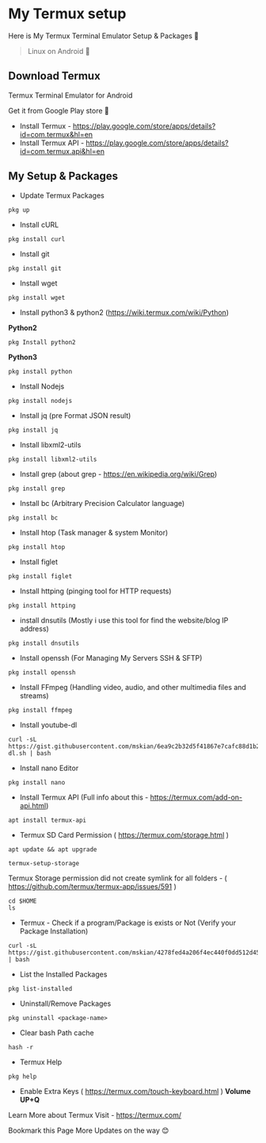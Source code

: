 # My Termux setup

Here is My Termux Terminal Emulator Setup &amp; Packages 🔖

> Linux on Android 💯

## Download Termux

Termux Terminal Emulator for Android

Get it from Google Play store 💯

- Install Termux - https://play.google.com/store/apps/details?id=com.termux&hl=en
- Install Termux API  - https://play.google.com/store/apps/details?id=com.termux.api&hl=en

## My Setup & Packages

- Update Termux Packages

```
pkg up
```

- Install cURL

```
pkg install curl
```

- Install git

```
pkg install git
```

- Install wget

```
pkg install wget
```

- Install python3 & python2 (https://wiki.termux.com/wiki/Python)

**Python2**

```
pkg Install python2
```
**Python3**

```
pkg install python
```

- Install Nodejs

```
pkg install nodejs
```

- Install jq (pre Format JSON result)

```
pkg install jq
```

- Install libxml2-utils

```
pkg install libxml2-utils
```

- Install grep (about grep - https://en.wikipedia.org/wiki/Grep)

```
pkg install grep
```

- Install bc (Arbitrary Precision Calculator language)

```
pkg install bc
```

- Install htop (Task manager & system Monitor)

```
pkg install htop
```

- Install figlet

```
pkg install figlet
```

- Install httping (pinging tool for HTTP requests)

```
pkg install httping
```

- install dnsutils (Mostly i use this tool for find the website/blog IP address)

```
pkg install dnsutils
```

- Install openssh (For Managing My Servers SSH & SFTP)

```
pkg install openssh
```

- Install FFmpeg (Handling video, audio, and other multimedia files and streams)

```
pkg install ffmpeg
```

- Install youtube-dl

```
curl -sL https://gist.githubusercontent.com/mskian/6ea9c2b32d5f41867e7cafc88d1b26d5/raw/youtube-dl.sh | bash
```

- Install nano Editor

```
pkg install nano
```

- Install Termux API (Full info about this - https://termux.com/add-on-api.html)

```
apt install termux-api
```

- Termux SD Card Permission ( https://termux.com/storage.html )

```
apt update && apt upgrade
```

```
termux-setup-storage
```

Termux Storage permission did not create symlink for all folders - ( https://github.com/termux/termux-app/issues/591 )

```
cd $HOME
ls
```

- Termux - Check if a program/Package is exists or Not (Verify your Package Installation)

```
curl -sL https://gist.githubusercontent.com/mskian/4278fed4a206f4ec440f0dd512d4540b/raw/package.sh | bash
```

- List the Installed Packages

```
pkg list-installed
```

- Uninstall/Remove Packages

```
pkg uninstall <package-name>
```

- Clear bash Path cache

```
hash -r
```

- Termux Help

```
pkg help
```

- Enable Extra Keys ( https://termux.com/touch-keyboard.html ) **Volume UP+Q**

Learn More about Termux Visit - https://termux.com/

Bookmark this Page More Updates on the way 😊

